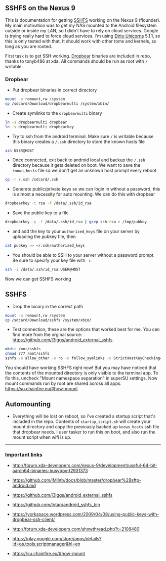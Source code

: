 ## SSHFS on the Nexus 9

This is documentation for getting [SSHFS](http://fuse.sourceforge.net/sshfs.html) working on the Nexus 9 (flounder). My main motivation was to get my NAS mounted to the Android filesystem outside or inside my LAN, so I didn't have to rely on cloud services. Google is trying really hard to force cloud services. I'm using [Dirty Unicorns](http://forum.xda-developers.com/nexus-9/orig-development/rom-dirty-unicorns-5-0-2-flounder-1-22-t3009783) 5.1.1, so this is only tested with that. It should work with other roms and kernels, so long as you are rooted.

First task is to get SSH working. [Dropbear](https://matt.ucc.asn.au/dropbear/dropbear.html) binaries are included in repo, thanks to tonyb486 at xda. All commands should be run as root with `/` writable.

### Dropbear

* Put dropbear binaries in correct directory

```bash
mount -o remount,rw /system
cp /sdcard/Download/dropbearmulti /system/xbin/
```

* Create symlinks to the `dropbearmulti` binary

```bash
ln -s dropbearmulti dropbear
ln -s dropbearmulti dropbearkey
```

* Try to ssh from the android terminal. Make sure `/` is writable because this binary creates a `/.ssh` directory to store the known hosts file

```bash
ssh USER@HOST
```

* Once connected, exit back to android local and backup the `/.ssh` directory because it gets deleted on boot. We want to save the `known_hosts` file so we don't get an unknown host prompt every reboot 

```bash
cp -r /.ssh /sdcard/.ssh
```

* Generate public/private keys so we can login in without a password, this is almost a necessity for auto mounting. We can do this with dropbear

```bash
dropbearkey -t rsa -f /data/.ssh/id_rsa
```

* Save the public key to a file

```bash
dropbearkey -y -f /data/.ssh/id_rsa | grep ssh-rsa > /tmp/pubkey

```

* and add the key to your `authorized_keys` file on your server by uploading the pubkey file, then

```bash
cat pubkey >> ~/.ssh/authorized_keys
```

* You should be able to SSH to your server without a password prompt. Be sure to specify your key file with `-i`

```bash
ssh -i /data/.ssh/id_rsa USER@HOST
```

Now we can get SSHFS working

## SSHFS

* Drop the binary in the correct path

```bash
mount -o remount,rw /system
cp /sdcard/Download/sshfs /system/xbin/
```

* Test connection, these are the options that worked best for me. You can find more from the orginal source: https://github.com/l3iggs/android_external_sshfs

```bash
mkdir /mnt/sshfs
chmod 777 /mnt/sshfs
sshfs -o allow_other -o ro -o follow_symlinks -o StrictHostKeyChecking=no -o reconnect -o TCPKeepAlive=no -o ssh_command="ssh -i /data/.ssh/id_rsa" USER@HOST:/path/on/server /mnt/sshfs
```

You should have working SSHFS right now! But you may have noticed that the contents of the mounted directory is only visible to the terminal app. To fix this, uncheck "Mount namespace separation" in superSU settings. Now mount commands run by root are shared across all apps. https://su.chainfire.eu/#how-mount

## Automounting

* Everything will be lost on reboot, so I've created a startup script that's included in the repo. Contents of `startup_script.sh` will create your mount directory and copy the previously backed up `known_hosts` ssh file that dropbear needs. I user tasker to run this on boot, and also run the mount script when wifi is up.

---

### Important links

* http://forum.xda-developers.com/nexus-9/development/useful-64-bit-aarch64-binaries-busybox-t2931373

* https://github.com/iMilnb/docs/blob/master/dropbear%2Bsftp-android.md

* https://github.com/l3iggs/android_external_sshfs

* https://github.com/lotan/android_sshfs_bin

* https://yorkspace.wordpress.com/2009/04/08/using-public-keys-with-dropbear-ssh-client/

* http://forum.xda-developers.com/showthread.php?t=2106480

* https://play.google.com/store/apps/details?id=os.tools.scriptmanager&hl=en

* https://su.chainfire.eu/#how-mount





